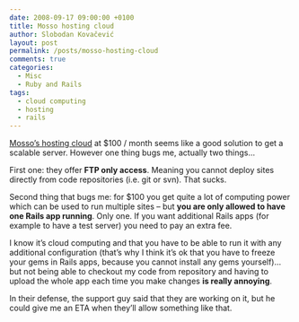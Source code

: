```yaml
---
date: 2008-09-17 09:00:00 +0100
title: Mosso hosting cloud
author: Slobodan Kovačević
layout: post
permalink: /posts/mosso-hosting-cloud
comments: true
categories:
  - Misc
  - Ruby and Rails
tags:
  - cloud computing
  - hosting
  - rails
---
```

<a class="external" href="http://www.mosso.com/">Mosso&#8217;s hosting cloud</a>
at $100 / month seems like a good solution to get a scalable server. However one thing bugs me, actually two things&#8230;

First one: they offer **FTP only access**. Meaning you cannot deploy sites directly from code repositories (i.e. git or svn). That sucks.

Second thing that bugs me: for $100 you get quite a lot of computing power which can be used to run multiple sites &#8211; but **you are only allowed to have one Rails app running**. Only one. If you want additional Rails apps (for example to have a test server) you need to pay an extra fee.

I know it&#8217;s cloud computing and that you have to be able to run it with any additional configuration (that&#8217;s why I think it&#8217;s ok that you have to freeze your gems in Rails apps, because you cannot install any gems yourself)&#8230; but not being able to checkout my code from repository and having to upload the whole app each time you make changes **is really annoying**.

In their defense, the support guy said that they are working on it, but he could give me an ETA when they&#8217;ll allow something like that.
